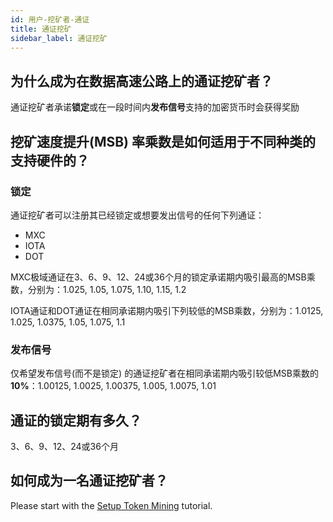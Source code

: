 ```yaml
---
id: 用户-挖矿者-通证
title: 通证挖矿
sidebar_label: 通证挖矿
---
```


## 为什么成为在数据高速公路上的通证挖矿者？

通证挖矿者承诺**锁定**或在一段时间内**发布信号**支持的加密货币时会获得奖励

## 挖矿速度提升(MSB) 率乘数是如何适用于不同种类的支持硬件的？

### 锁定

通证挖矿者可以注册其已经锁定或想要发出信号的任何下列通证：
* MXC
* IOTA
* DOT

MXC极域通证在3、6、9、12、24或36个月的锁定承诺期内吸引最高的MSB乘数，分别为：1.025, 1.05, 1.075, 1.10, 1.15, 1.2

IOTA通证和DOT通证在相同承诺期内吸引下列较低的MSB乘数，分别为：1.0125, 1.025, 1.0375, 1.05, 1.075, 1.1

### 发布信号

仅希望发布信号(而不是锁定) 的通证挖矿者在相同承诺期内吸引较低MSB乘数的**10%**：1.00125, 1.0025, 1.00375, 1.005, 1.0075, 1.01

## 通证的锁定期有多久？

3、6、9、12、24或36个月

## 如何成为一名通证挖矿者？

Please start with the <a href="../tutorials/tutorials-mining-tokens-setup.md" class="pretty-link pretty-link-colored">Setup Token Mining</a> tutorial.
